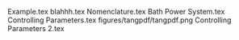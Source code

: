 Example.tex
blahhh.tex
Nomenclature.tex
Bath Power System.tex
Controlling Parameters.tex
figures/tangpdf/tangpdf.png
Controlling Parameters 2.tex